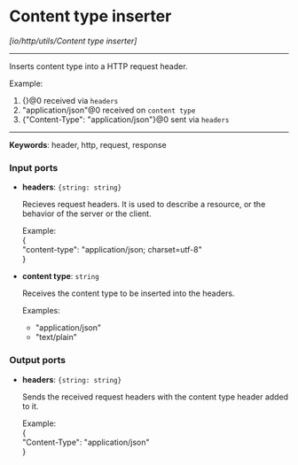 # Content type inserter

_[io/http/utils/Content type inserter]_

---

Inserts content type into a HTTP request header.  
  
Example:  
1. {}@0 received via `headers`  
2. "application/json"@0 received on `content type`  
3. {"Content-Type": "application/json"}@0 sent via `headers`  

---

__Keywords__: header, http, request, response

### Input ports

* __headers__: ` {string: string} `

    Recieves request headers. It is  used to describe a resource, or the behavior of the server or the client.  
      
    Example:  
    {  
      "content-type": "application/json; charset=utf-8"  
    }  


* __content type__: ` string `

    Receives the content type to be inserted into the headers.  
      
    Examples:  
    * "application/json"  
    * "text/plain"  
      
      

### Output ports

* __headers__: ` {string: string} `

    Sends the received request headers with the content type header added to it.  
      
    Example:  
    {  
      "Content-Type": "application/json"  
    }  

